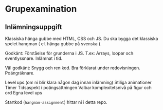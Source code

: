 # Grupexamination

## Inlämningsuppgift
Klassiska hänga gubbe med HTML, CSS och JS.
Du ska bygga det klassiska spelet hangman ( el. hänga gubbe på svenska ).

Godkänt:
Förståelse för grunderna i JS.
T.ex: Arrays, loopar och eventlyssnare.
Inlämnat i tid.

Väl godkänt:
Snygg och ren kod.
Bra förklarat under redovisningen.
Poängräknare.

Level ups
(om ni blir klara någon dag innan inlämning)
Stiliga animationer
Timer
Tidsaspekt i poängsättningen
Valbar komplexitetsnivå på figur och ord
Egna level ups

Startkod (`hangman-assignment`) hittar ni i detta repo.
